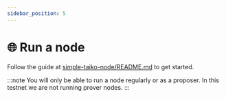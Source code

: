 ```yaml
---
sidebar_position: 5
---
```


# 🌐 Run a node

Follow the guide at [simple-taiko-node/README.md](https://github.com/taikoxyz/simple-taiko-node/blob/main/README.md) to get started.

:::note
You will only be able to run a node regularly or as a proposer. In this testnet we are not running prover nodes.
:::
